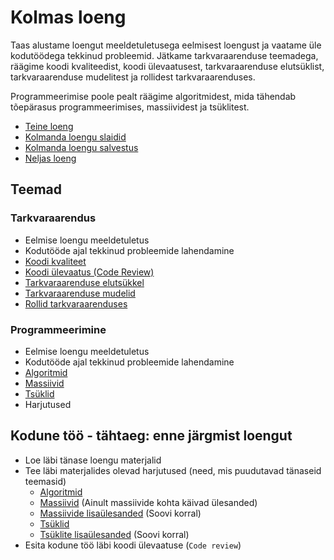 # Kolmas loeng

Taas alustame loengut meeldetuletusega eelmisest loengust ja vaatame üle kodutöödega tekkinud probleemid. Jätkame tarkvaraarenduse teemadega, räägime koodi kvaliteedist, koodi ülevaatusest, tarkvaraarenduse elutsüklist, tarkvaraarenduse mudelitest ja rollidest tarkvaraarenduses.

Programmeerimise poole pealt räägime algoritmidest, mida tähendab tõepärasus programmeerimises, massiividest ja tsüklitest.

- [Teine loeng](../Lesson-02/README.md)
- [Kolmanda loengu slaidid](Slides.md)
- [Kolmanda loengu salvestus]()
- [Neljas loeng](../Lesson-04/README.md)

## Teemad

### Tarkvaraarendus

- Eelmise loengu meeldetuletus
- Kodutööde ajal tekkinud probleemide lahendamine
- [Koodi kvaliteet](../../../Subjects/Software-Development/Topics/Code-Quality/README.md)
- [Koodi ülevaatus (Code Review)](../../../Subjects/Software-Development/Topics/Code-Review/README.md)
- [Tarkvaraarenduse elutsükkel](../../../Subjects/Software-Development/Topics/SDLC/README.md)
- [Tarkvaraarenduse mudelid](../../../Subjects/Software-Development/Topics/Development-Models/README.md)
- [Rollid tarkvaraarenduses](../../../Subjects/Software-Development/Topics/Roles/README.md)

### Programmeerimine

- Eelmise loengu meeldetuletus
- Kodutööde ajal tekkinud probleemide lahendamine
- [Algoritmid](../../../Subjects/Programming-Basics/Topics/Algorithms/README.md)
- [Massiivid](../../../Subjects/Programming-Basics/Topics/Data-Structures/README.md#massiiv)
- [Tsüklid](../../../Subjects/Programming-Basics/Topics/Loops/README.md)
- Harjutused

## Kodune töö - tähtaeg: enne järgmist loengut

- Loe läbi tänase loengu materjalid
- Tee läbi materjalides olevad harjutused (need, mis puudutavad tänaseid teemasid)
  - [Algoritmid](../../../Subjects/Programming-Basics/Topics/Algorithms/README.md#harjutused)
  - [Massiivid](../../../Subjects/Programming-Basics/Topics/Data-Structures/README.md#harjutused) (Ainult massiivide kohta käivad ülesanded)
  - [Massiivide lisaülesanded](../../../Subjects/Programming-Basics/Topics/Data-Structures/Exercises-Arrays.md) (Soovi korral)
  - [Tsüklid](../../../Subjects/Programming-Basics/Topics/Loops/README.md#harjutused)
  - [Tsüklite lisaülesanded](../../../Subjects/Programming-Basics/Topics/Loops/Exercises.md) (Soovi korral)
- Esita kodune töö läbi koodi ülevaatuse (`Code review`)
